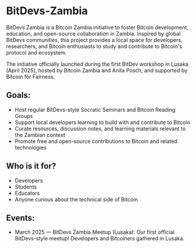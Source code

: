 
# BitDevs-Zambia
BitDevs Zambia is a Bitcoin Zambia initiative to foster Bitcoin development, education, and open-source collaboration in Zambia. Inspired by global BitDevs communities, this project provides a local space for developers, researchers, and Bitcoin enthusiasts to study and contribute to Bitcoin's protocol and ecosystem.

The initiative officially launched during the first BitDev workshop in Lusaka (April 2025), hosted by Bitcoin Zambia and Anita Posch, and supported by Bitcoin for Fairness.

## Goals:
- Host regular BitDevs-style Socratic Seminars and Bitcoin Reading Groups
- Support local developers learning to build with and contribute to Bitcoin
- Curate resources, discussion notes, and learning materials relevant to the Zambian context
- Promote free and open-source contributions to Bitcoin and related technologies

## Who is it for?

- Developers
- Students
- Educators
- Anyone curious about the technical side of Bitcoin

## Events:

- March 2025 — BitDevs Zambia Meetup (Lusaka):
Our first official BitDevs-style meetup! Developers and Bitcoiners gathered in Lusaka.
